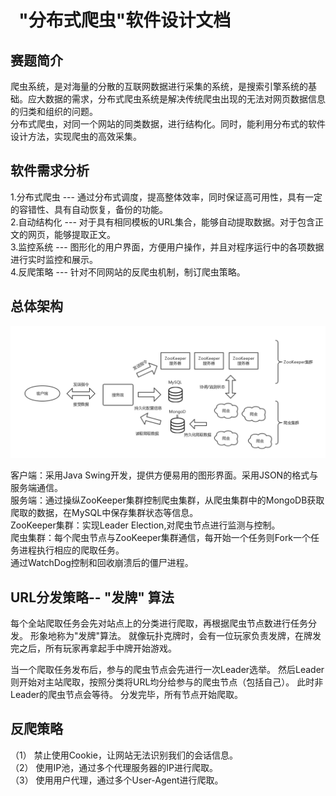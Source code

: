 #   "分布式爬虫"软件设计文档 

## 赛题简介
爬虫系统，是对海量的分散的互联网数据进行采集的系统，是搜索引擎系统的基础。应大数据的需求，分布式爬虫系统是解决传统爬虫出现的无法对网页数据信息的归类和组织的问题。  
分布式爬虫，对同一个网站的同类数据，进行结构化。同时，能利用分布式的软件设计方法，实现爬虫的高效采集。  

## 软件需求分析
1.分布式爬虫 --- 通过分布式调度，提高整体效率，同时保证高可用性，具有一定的容错性、具有自动恢复，备份的功能。  
2.自动结构化 --- 对于具有相同模板的URL集合，能够自动提取数据。对于包含正文的网页，能够提取正文。  
3.监控系统 --- 图形化的用户界面，方便用户操作，并且对程序运行中的各项数据进行实时监控和展示。  
4.反爬策略 --- 针对不同网站的反爬虫机制，制订爬虫策略。

## 总体架构
![arch](/pic/arch.png)  

客户端：采用Java Swing开发，提供方便易用的图形界面。采用JSON的格式与服务端通信。  
服务端：通过操纵ZooKeeper集群控制爬虫集群，从爬虫集群中的MongoDB获取爬取的数据，在MySQL中保存集群状态等信息。  
ZooKeeper集群：实现Leader Election,对爬虫节点进行监测与控制。  
爬虫集群：每个爬虫节点与ZooKeeper集群通信，每开始一个任务则Fork一个任务进程执行相应的爬取任务。  
通过WatchDog控制和回收崩溃后的僵尸进程。    
## URL分发策略-- "发牌" 算法
每个全站爬取任务会先对站点上的分类进行爬取，再根据爬虫节点数进行任务分发。
形象地称为"发牌"算法。
就像玩扑克牌时，会有一位玩家负责发牌，在牌发完之后，所有玩家再拿起手中牌开始游戏。

当一个爬取任务发布后，参与的爬虫节点会先进行一次Leader选举。
然后Leader则开始对主站爬取，按照分类将URL均分给参与的爬虫节点（包括自己）。
此时非Leader的爬虫节点会等待。
分发完毕，所有节点开始爬取。

## 反爬策略

（1） 禁止使用Cookie，让网站无法识别我们的会话信息。  
（2） 使用IP池，通过多个代理服务器的IP进行爬取。  
（3） 使用用户代理，通过多个User-Agent进行爬取。  

